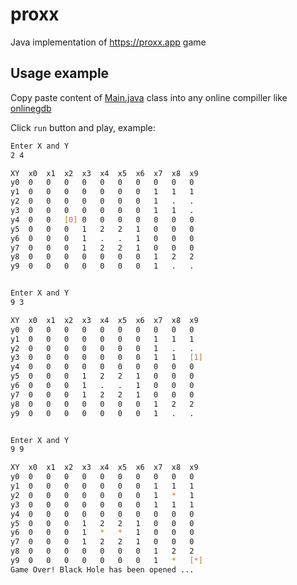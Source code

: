# proxx
Java implementation of  https://proxx.app game

## Usage example
Copy paste content of [Main.java](./src/Main.java) class into any online compiller like [onlinegdb](https://onlinegdb.com/L5rtU1BXL)


Click `run` button and play, example:

```sh
Enter X and Y
2 4

XY	x0	x1	x2	x3	x4	x5	x6	x7	x8	x9	
y0	0	0	0	0	0	0	0	0	0	0
y1	0	0	0	0	0	0	0	1	1	1
y2	0	0	0	0	0	0	0	1	.	.
y3	0	0	0	0	0	0	0	1	1	.
y4	0	0	[0]	0	0	0	0	0	0	0
y5	0	0	0	1	2	2	1	0	0	0
y6	0	0	0	1	.	.	1	0	0	0
y7	0	0	0	1	2	2	1	0	0	0
y8	0	0	0	0	0	0	0	1	2	2
y9	0	0	0	0	0	0	0	1	.	.


Enter X and Y
9 3

XY	x0	x1	x2	x3	x4	x5	x6	x7	x8	x9	
y0	0	0	0	0	0	0	0	0	0	0
y1	0	0	0	0	0	0	0	1	1	1
y2	0	0	0	0	0	0	0	1	.	.
y3	0	0	0	0	0	0	0	1	1	[1]
y4	0	0	0	0	0	0	0	0	0	0
y5	0	0	0	1	2	2	1	0	0	0
y6	0	0	0	1	.	.	1	0	0	0
y7	0	0	0	1	2	2	1	0	0	0
y8	0	0	0	0	0	0	0	1	2	2
y9	0	0	0	0	0	0	0	1	.	.


Enter X and Y
9 9

XY	x0	x1	x2	x3	x4	x5	x6	x7	x8	x9	
y0	0	0	0	0	0	0	0	0	0	0
y1	0	0	0	0	0	0	0	1	1	1
y2	0	0	0	0	0	0	0	1	*	1
y3	0	0	0	0	0	0	0	1	1	1
y4	0	0	0	0	0	0	0	0	0	0
y5	0	0	0	1	2	2	1	0	0	0
y6	0	0	0	1	*	*	1	0	0	0
y7	0	0	0	1	2	2	1	0	0	0
y8	0	0	0	0	0	0	0	1	2	2
y9	0	0	0	0	0	0	0	1	*	[*]
Game Over! Black Hole has been opened ...

```
